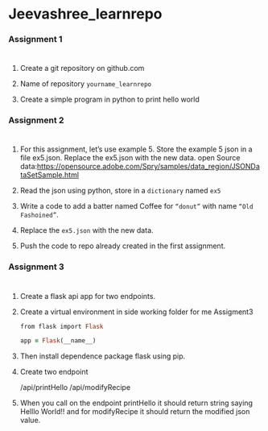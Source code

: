 # Jeevashree_learnrepo

### Assignment 1
#

1. Create a git repository on github.com

2. Name of repository ```yourname_learnrepo```

3. Create a simple program in python to print hello world

### Assignment 2
#

1. For this assignment, let’s use example 5. Store the example 5 json in a file ex5.json.
   Replace the ex5.json with the new data. open Source data:https://opensource.adobe.com/Spry/samples/data_region/JSONDataSetSample.html

2. Read the json using python, store in a ```dictionary``` named ```ex5```

3. Write a code to add a batter named Coffee for ```“donut”``` with name ```“Old Fashoined”```.

4. Replace the ```ex5.json``` with the new data.

5. Push the code to repo already created in the first assignment.

### Assignment 3
#

1. Create a flask api app for two endpoints.

2. Create a virtual environment in side working folder for me Assigment3

   ```ruby
   from flask import Flask

   app = Flask(__name__)
   ```

3. Then install dependence package flask using pip.

4. Create two endpoint
       
      /api/printHello 
      /api/modifyRecipe

5. When you call on the endpoint printHello it should return string saying Helllo World!!  and for modifyRecipe it should return the modified json value.
